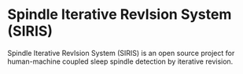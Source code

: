 # Spindle Iterative RevIsion System (SIRIS)
Spindle Iterative RevIsion System (SIRIS) is an open source project for human-machine coupled sleep spindle detection by iterative revision.
